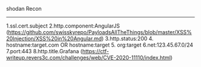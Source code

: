 
shodan Recon
_____________________________________________________________________________________________
1.ssl.cert.subject
2.http.component:AngularJS (https://github.com/swisskyrepo/PayloadsAllTheThings/blob/master/XSS%20Injection/XSS%20in%20Angular.md)
3.http.status:200
4. hostname:target.com OR hostname:target
5. org:target
6.net:123.45.67.0/24
7.port:443
8.http.title.Grafana (https://ctf-writeup.revers3c.com/challenges/web/CVE-2020-11110/index.html)
